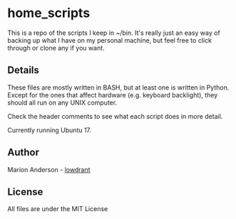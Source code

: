 # home_scripts
This is a repo of the scripts I keep in ~/bin. It's really just an easy way of backing up what I have on my personal machine, but feel free to click through or clone any if you want.

## Details
These files are mostly written in BASH, but at least one is written in Python. Except for the ones that affect hardware (e.g. keyboard backlight), they should all run on any UNIX computer.

Check the header comments to see what each script does in more detail.

Currently running Ubuntu 17.

## Author
 Marion Anderson - [lowdrant](https://github.com/lowdrant)
 
## License
 All files are under the MIT License
